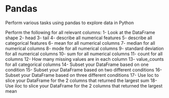 # Pandas
Perform various tasks using pandas to explore data in Python

Perform the following for all relevant columns:
1- Look at the DataFrame shape
2- head
3- tail
4- describe all numerical features
5- describe all categorical features
6- mean for all numerical columns
7- median for all numerical columns
8- mode for all numerical columns
9- standard deviation for all numerical columns
10- sum for all numerical columns
11- count for all columns
12- How many missing values are in each column
13- value_counts for all categorical columns
14- Subset your DataFrame based on one condition
15- Subset your DataFrame based on two different conditions
16- Subset your DataFrame based on three different conditions
17- Use loc to slice your DataFrame for the 2 columns that returned the largest sum
18- Use iloc to slice your DataFrame for the 2 columns that returned the largest mean
